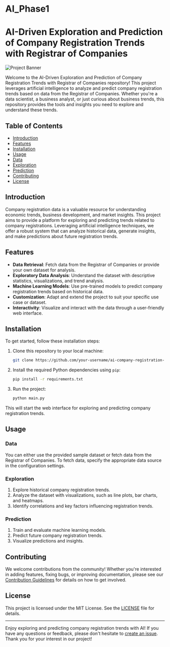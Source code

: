 # AI_Phase1
# AI-Driven Exploration and Prediction of Company Registration Trends with Registrar of Companies

![Project Banner](https://www.kanakkupillai.com/learn/wp-content/uploads/2023/07/The-Role-of-Artificial-Intelligence-in-Streamlining-Private-Limited-Company-Registration.jpg)

Welcome to the AI-Driven Exploration and Prediction of Company Registration Trends with Registrar of Companies repository! This project leverages artificial intelligence to analyze and predict company registration trends based on data from the Registrar of Companies. Whether you're a data scientist, a business analyst, or just curious about business trends, this repository provides the tools and insights you need to explore and understand these trends.

## Table of Contents

- [Introduction](#introduction)
- [Features](#features)
- [Installation](#installation)
- [Usage](#usage)
- [Data](#data)
- [Exploration](#exploration)
- [Prediction](#prediction)
- [Contributing](#contributing)
- [License](#license)

## Introduction

Company registration data is a valuable resource for understanding economic trends, business development, and market insights. This project aims to provide a platform for exploring and predicting trends related to company registrations. Leveraging artificial intelligence techniques, we offer a robust system that can analyze historical data, generate insights, and make predictions about future registration trends.

## Features

- **Data Retrieval**: Fetch data from the Registrar of Companies or provide your own dataset for analysis.
- **Exploratory Data Analysis**: Understand the dataset with descriptive statistics, visualizations, and trend analysis.
- **Machine Learning Models**: Use pre-trained models to predict company registration trends based on historical data.
- **Customization**: Adapt and extend the project to suit your specific use case or dataset.
- **Interactivity**: Visualize and interact with the data through a user-friendly web interface.

## Installation

To get started, follow these installation steps:

1. Clone this repository to your local machine:

   ```bash
   git clone https://github.com/your-username/ai-company-registration-predictions.git
   ```

2. Install the required Python dependencies using `pip`:

   ```bash
   pip install -r requirements.txt
   ```

3. Run the project:

   ```bash
   python main.py
   ```

This will start the web interface for exploring and predicting company registration trends.

## Usage

### Data

You can either use the provided sample dataset or fetch data from the Registrar of Companies. To fetch data, specify the appropriate data source in the configuration settings.

### Exploration

1. Explore historical company registration trends.
2. Analyze the dataset with visualizations, such as line plots, bar charts, and heatmaps.
3. Identify correlations and key factors influencing registration trends.

### Prediction

1. Train and evaluate machine learning models.
2. Predict future company registration trends.
3. Visualize predictions and insights.

## Contributing

We welcome contributions from the community! Whether you're interested in adding features, fixing bugs, or improving documentation, please see our [Contribution Guidelines](CONTRIBUTING.md) for details on how to get involved.

## License

This project is licensed under the MIT License. See the [LICENSE](LICENSE) file for details.

---

Enjoy exploring and predicting company registration trends with AI! If you have any questions or feedback, please don't hesitate to [create an issue](https://github.com/your-username/ai-company-registration-predictions/issues). Thank you for your interest in our project!
